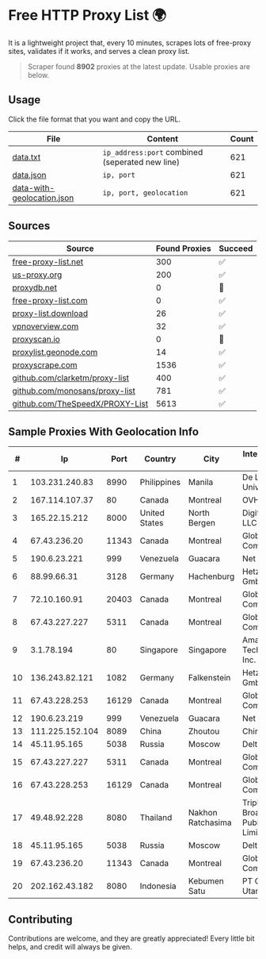 
# Free HTTP Proxy List 🌍

It is a lightweight project that, every 10 minutes, scrapes lots of free-proxy sites, validates if it works, and serves a clean proxy list.


> Scraper found **8902** proxies at the latest update. Usable proxies are below.

## Usage

Click the file format that you want and copy the URL.


|File|Content|Count|
|----|-------|-----|
|[data.txt](https://raw.githubusercontent.com/themiralay/Proxy-List-World/master/data.txt)|`ip_address:port` combined (seperated new line)|621|
|[data.json](https://raw.githubusercontent.com/themiralay/Proxy-List-World/master/data.json)|`ip, port`|621|
|[data-with-geolocation.json](https://raw.githubusercontent.com/themiralay/Proxy-List-World/master/data-with-geolocation.json)|`ip, port, geolocation`|621|

## Sources

|Source|Found Proxies|Succeed|
|------|-------------|-------|
|[free-proxy-list.net](https://free-proxy-list.net)|300|✅|
|[us-proxy.org](https://www.us-proxy.org)|200|✅|
|[proxydb.net](http://proxydb.net)|0|🚫|
|[free-proxy-list.com](https://free-proxy-list.com/?page=&port=&type%5B%5D=http&type%5B%5D=https&up_time=0&search=Search)|0|✅|
|[proxy-list.download](https://www.proxy-list.download/HTTP)|26|✅|
|[vpnoverview.com](https://vpnoverview.com/privacy/anonymous-browsing/free-proxy-servers)|32|✅|
|[proxyscan.io](https://www.proxyscan.io)|0|🚫|
|[proxylist.geonode.com](https://proxylist.geonode.com/api/proxy-list?limit=300&page=1&sort_by=lastChecked&sort_type=desc&protocols=http,https)|14|✅|
|[proxyscrape.com](https://api.proxyscrape.com/v2/?request=displayproxies&protocol=http&timeout=10000&country=all&ssl=all&anonymity=all)|1536|✅|
|[github.com/clarketm/proxy-list](https://raw.githubusercontent.com/clarketm/proxy-list/master/proxy-list-raw.txt)|400|✅|
|[github.com/monosans/proxy-list](https://raw.githubusercontent.com/monosans/proxy-list/main/proxies/http.txt)|781|✅|
|[github.com/TheSpeedX/PROXY-List](https://raw.githubusercontent.com/TheSpeedX/PROXY-List/master/http.txt)|5613|✅|


## Sample Proxies With Geolocation Info

|#|Ip|Port|Country|City|Internet Service Provider|
|-|--|----|-------|----|-------------------------|
|1|103.231.240.83|8990|Philippines|Manila|De La Salle University|
|2|167.114.107.37|80|Canada|Montreal|OVH SAS|
|3|165.22.15.212|8000|United States|North Bergen|DigitalOcean, LLC|
|4|67.43.236.20|11343|Canada|Montreal|GloboTech Communications|
|5|190.6.23.221|999|Venezuela|Guacara|Net Uno|
|6|88.99.66.31|3128|Germany|Hachenburg|Hetzner Online GmbH|
|7|72.10.160.91|20403|Canada|Montreal|GloboTech Communications|
|8|67.43.227.227|5311|Canada|Montreal|GloboTech Communications|
|9|3.1.78.194|80|Singapore|Singapore|Amazon Technologies Inc.|
|10|136.243.82.121|1082|Germany|Falkenstein|Hetzner Online GmbH|
|11|67.43.228.253|16129|Canada|Montreal|GloboTech Communications|
|12|190.6.23.219|999|Venezuela|Guacara|Net Uno|
|13|111.225.152.104|8089|China|Zhoutou|China Telecom|
|14|45.11.95.165|5038|Russia|Moscow|Delta Ltd|
|15|67.43.227.227|5311|Canada|Montreal|GloboTech Communications|
|16|67.43.228.253|16129|Canada|Montreal|GloboTech Communications|
|17|49.48.92.228|8080|Thailand|Nakhon Ratchasima|Triple T Broadband Public Company Limited|
|18|45.11.95.165|5038|Russia|Moscow|Delta Ltd|
|19|67.43.236.20|11343|Canada|Montreal|GloboTech Communications|
|20|202.162.43.182|8080|Indonesia|Kebumen Satu|PT Global Prima Utama|



## Contributing

Contributions are welcome, and they are greatly appreciated! Every
little bit helps, and credit will always be given.

